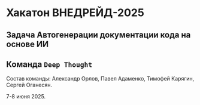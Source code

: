 # Хакатон ВНЕДРЕЙД-2025
## Задача Автогенерации документации кода на основе ИИ
## Команда `Deep Thought`
Состав команды:
Александр Орлов, Павел Адаменко, Тимофей Карягин, Сергей Оганесян.

7-8 июня 2025.
